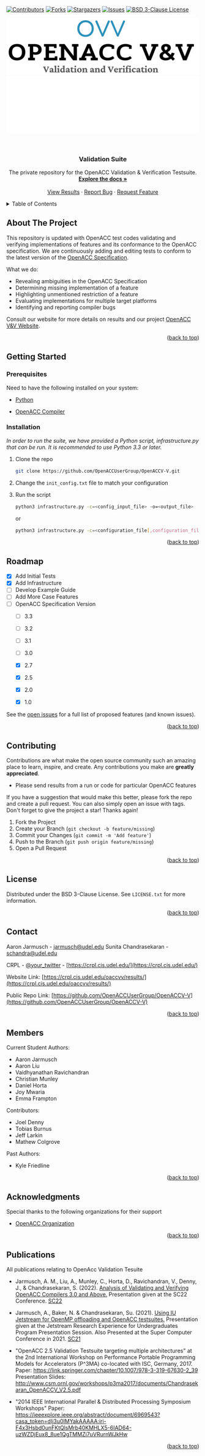 <!-- Improved compatibility of back to top link: See: https://github.com/othneildrew/Best-README-Template/pull/73 -->
<a name="readme-top"></a>
<!--
*** Thanks for checking out the Best-README-Template. If you have a suggestion
*** that would make this better, please fork the repo and create a pull request
*** or simply open an issue with the tag "enhancement".
*** Don't forget to give the project a star!
*** Thanks again! Now go create something AMAZING! :D
-->



<!-- PROJECT SHIELDS -->
<!--
*** I'm using markdown "reference style" links for readability.
*** Reference links are enclosed in brackets [ ] instead of parentheses ( ).
*** See the bottom of this document for the declaration of the reference variables
*** for contributors-url, forks-url, etc. This is an optional, concise syntax you may use.
*** https://www.markdownguide.org/basic-syntax/#reference-style-links
-->
[![Contributors][contributors-shield]][contributors-url]
[![Forks][forks-shield]][forks-url]
[![Stargazers][stars-shield]][stars-url]
[![Issues][issues-shield]][issues-url]
[![BSD 3-Clause License][license-shield]][license-url]

![Logo](images/OpenACCVVdarknew.png#gh-dark-mode-only)
![Logo](images/OpenACCVVwhitenew.png#gh-light-mode-only)


<!-- PROJECT LOGO -->
<br />
<div align="center" allowed_elements>

  <h3 align="center">Validation Suite</h3>

  <p align="center">
    The private repository for the OpenACC Validation & Verification Testsuite.
    <br />
    <a href="https://github.com/OpenACC/validation-suite/tree/master"><strong>Explore the docs »</strong></a>
    <br />
    <br />
    <a href="https://crpl.cis.udel.edu/oaccvv/results/">View Results</a>
    ·
    <a href="https://github.com/OpenACC/validation-suite/tree/master/issues">Report Bug</a>
    ·
    <a href="https://github.com/OpenACC/validation-suite/tree/master/issues">Request Feature</a>
  </p>
</div>



<!-- TABLE OF CONTENTS -->
<details>
  <summary>Table of Contents</summary>
  <ol>
    <li>
      <a href="#about-the-project">About The Project</a>
    </li>
    <li>
      <a href="#getting-started">Getting Started</a>
      <ul>
        <li><a href="#prerequisites">Prerequisites</a></li>
        <li><a href="#installation">Installation</a></li>
      </ul>
    </li>
    <li><a href="#roadmap">Roadmap</a></li>
    <li><a href="#contributing">Contributing</a></li>
    <li><a href="#license">License</a></li>
    <li><a href="#contact">Contact</a></li>
    <li><a href="#members">Members</a></li>
    <li><a href="#acknowledgments">Acknowledgments</a></li>
    <li><a href="#publications">Publications</a></li>
  </ol>
</details>



<!-- ABOUT THE PROJECT -->
## About The Project

This repository is updated with OpenACC test codes validating and verifying implementations of features and its conformance to the OpenACC specification. We are continuously adding and editing tests to conform to the latest version of the [OpenACC Specification](https://www.openacc.org/specification). 


What we do:
* Revealing ambiguities in the OpenACC Specification 
* Determining missing implementation of a feature
* Highlighting unmentioned restriction of a feature
* Evaluating implementations for multiple target platforms
* Identifying and reporting compiler bugs


Consult our website for more details on results and our project [OpenACC V&V Website](https://crpl.cis.udel.edu/oaccvv/).

<p align="right">(<a href="#readme-top">back to top</a>)</p>



<!-- GETTING STARTED -->
## Getting Started



### Prerequisites

Need to have the following installed on your system:

* [Python](https://www.python.org/)

* [OpenACC Compiler](https://www.openacc.org/tools)


### Installation

_In order to run the suite, we have provided a Python script, infrastructure.py that can be run. It is recommended to use Python 3.3 or later._

1. Clone the repo
   ```sh
   git clone https://github.com/OpenACCUserGroup/OpenACCV-V.git
   ```
3. Change the `init_config.txt` file to match your configuration

4. Run the script
   ```sh
   python3 infrastructure.py -c=<config_input_file> -o=<output_file>
   ```
   or
   ```sh
   python3 infrastructure.py -c=<configuration_file[,configuration_file2]> -o=<output_file> -in=<input_file[,input_file2]>  verbose -system=<system_name> -env=<environment_output>
    ```


<p align="right">(<a href="#readme-top">back to top</a>)</p>


<!-- ROADMAP -->
## Roadmap

- [x] Add Initial Tests
- [x] Add Infrastructure
- [ ] Develop Example Guide
- [ ] Add More Case Features
- [ ] OpenACC Specification Version
    - [ ] 3.3
    - [ ] 3.2
    - [ ] 3.1
    - [ ] 3.0
    - [X] 2.7
    - [X] 2.5
    - [X] 2.0
    - [X] 1.0


See the [open issues](https://github.com/OpenACCUserGroup/OpenACCV-V/issues) for a full list of proposed features (and known issues).

<p align="right">(<a href="#readme-top">back to top</a>)</p>



<!-- CONTRIBUTING -->
## Contributing

Contributions are what make the open source community such an amazing place to learn, inspire, and create. Any contributions you make are **greatly appreciated**.

* Please send results from a run or code for particular OpenACC features

If you have a suggestion that would make this better, please fork the repo and create a pull request. You can also simply open an issue with tags.
Don't forget to give the project a star! Thanks again!

1. Fork the Project
2. Create your Branch (`git checkout -b feature/missing`)
3. Commit your Changes (`git commit -m 'Add feature'`)
4. Push to the Branch (`git push origin feature/missing`)
5. Open a Pull Request

<p align="right">(<a href="#readme-top">back to top</a>)</p>



<!-- LICENSE -->
## License

Distributed under the BSD 3-Clause License. See `LICENSE.txt` for more information.

<p align="right">(<a href="#readme-top">back to top</a>)</p>



<!-- CONTACT -->
## Contact

Aaron Jarmusch - jarmusch@udel.edu Sunita Chandrasekaran - schandra@udel.edu

CRPL - [@your_twitter](https://twitter.com/your_username) - [https://crpl.cis.udel.edu/](https://crpl.cis.udel.edu/)

Website Link: [https://crpl.cis.udel.edu/oaccvv/results/](https://crpl.cis.udel.edu/oaccvv/results/)

Public Repo Link: [https://github.com/OpenACCUserGroup/OpenACCV-V](https://github.com/OpenACCUserGroup/OpenACCV-V)

<p align="right">(<a href="#readme-top">back to top</a>)</p>

## Members

Current Student Authors:
* Aaron Jarmusch
* Aaron Liu
* Vaidhyanathan Ravichandran
* Christian Munley
* Daniel Horta
* Joy Mwaria
* Emma Frampton

Contributors:
* Joel Denny
* Tobias Burnus
* Jeff Larkin
* Mathew Colgrove

Past Authors:
* Kyle Friedline

<p align="right">(<a href="#readme-top">back to top</a>)</p>



<!-- ACKNOWLEDGMENTS -->
## Acknowledgments

Special thanks to the following organizations for their support

* [OpenACC Organization](https://www.openacc.org/)

<p align="right">(<a href="#readme-top">back to top</a>)</p>

<!-- PUBLICATIONS -->
## Publications

All publications relating to OpenAcc Validation Tesuite

* Jarmusch, A. M., Liu, A., Munley, C., Horta, D., Ravichandran, V., Denny, J., & Chandrasekaran, S. (2022). [Analysis of Validating and Verifying OpenACC Compilers 3.0 and Above.](https://arxiv.org/abs/2208.13071) Presentation given at the SC22 Conference. [SC22](https://sc22.supercomputing.org/)

* Jarmusch, A., Baker, N. & Chandrasekaran, Su. (2021). [Using IU Jetstream for OpenMP offloading and OpenACC testsuites.](content/About/Publications/_index.files/SC@!_Submission.pdf) Presentation given at the Jetstream Research Experience for Undergraduates Program Presentation Session. Also Presented at the Super Computer Conference in 2021. [SC21](https://sc21.supercomputing.org/presentation/?id=spostu106&sess=sess243)

* "OpenACC 2.5 Validation Testsuite targeting multiple architectures" at the 2nd International Workshop on Performance Portable Programming Models for Accelerators (P^3MA) co-located with ISC, Germany, 2017.  Paper: https://link.springer.com/chapter/10.1007/978-3-319-67630-2_39 Presentation Slides: http://www.csm.ornl.gov/workshops/p3ma2017/documents/Chandrasekaran_OpenACCV_V2.5.pdf

* "2014 IEEE International Parallel & Distributed Processing Symposium Workshops"
Paper: https://ieeexplore.ieee.org/abstract/document/6969543?casa_token=dIj3u0IMYakAAAAA:iri-F4x3Hsbd0unFKtQlsMrb40KMHLX5-6IAD64-uzWZDjEux8_8ue1QgTMMZi7uVRurnWJkHw

<p align="right">(<a href="#readme-top">back to top</a>)</p>




<!-- MARKDOWN LINKS & IMAGES -->
<!-- https://www.markdownguide.org/basic-syntax/#reference-style-links -->
[contributors-shield]: https://img.shields.io/github/contributors/othneildrew/Best-README-Template.svg?style=for-the-badge
[contributors-url]: https://github.com/OpenACCUserGroup/OpenACCV-V/graphs/contributors
[forks-shield]: https://img.shields.io/github/forks/othneildrew/Best-README-Template.svg?style=for-the-badge
[forks-url]: https://github.com/OpenACCUserGroup/OpenACCV-V/network/members
[stars-shield]: https://img.shields.io/github/stars/othneildrew/Best-README-Template.svg?style=for-the-badge
[stars-url]: https://github.com/OpenACCUserGroup/OpenACCV-V/stargazers
[issues-shield]: https://img.shields.io/github/issues/othneildrew/Best-README-Template.svg?style=for-the-badge
[issues-url]: https://github.com/OpenACCUserGroup/OpenACCV-V/issues
[license-shield]: https://img.shields.io/github/license/othneildrew/Best-README-Template.svg?style=for-the-badge
[license-url]: https://github.com/OpenACCUserGroup/OpenACCV-V/blob/master/LICENSE
